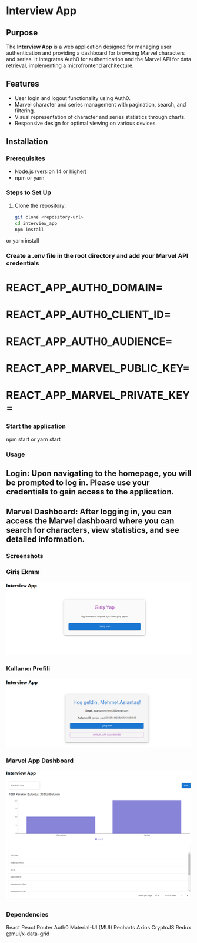 # Interview App

## Purpose

The **Interview App** is a web application designed for managing user authentication and providing a dashboard for browsing Marvel characters and series. It integrates Auth0 for authentication and the Marvel API for data retrieval, implementing a microfrontend architecture.

## Features

- User login and logout functionality using Auth0.
- Marvel character and series management with pagination, search, and filtering.
- Visual representation of character and series statistics through charts.
- Responsive design for optimal viewing on various devices.

## Installation

### Prerequisites

- Node.js (version 14 or higher)
- npm or yarn

### Steps to Set Up

1. Clone the repository:

   ```bash
   git clone <repository-url>
   cd interview_app
   npm install
   ```
 or
yarn install


### Create a .env file in the root directory and add your Marvel API credentials
# REACT_APP_AUTH0_DOMAIN=
# REACT_APP_AUTH0_CLIENT_ID=
# REACT_APP_AUTH0_AUDIENCE=
# REACT_APP_MARVEL_PUBLIC_KEY=
# REACT_APP_MARVEL_PRIVATE_KEY=

### Start the application
npm start
or
yarn start


### Usage
## Login: Upon navigating to the homepage, you will be prompted to log in. Please use your credentials to gain access to the application.
## Marvel Dashboard: After logging in, you can access the Marvel dashboard where you can search for characters, view statistics, and see detailed information.


### Screenshots

### Giriş Ekranı
![Giriş Ekranı](assets/SS1.png)

### Kullanıcı Profili
![Kullanıcı Profili](assets/SS2.png)

### Marvel App Dashboard
![Kullanıcı Profili](assets/SS3.png)

### Dependencies
React
React Router
Auth0
Material-UI (MUI)
Recharts
Axios
CryptoJS
Redux
@mui/x-data-grid
